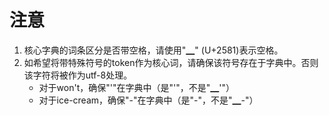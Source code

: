# 注意
1. 核心字典的词条区分是否带空格，请使用"▁" (U+2581)表示空格。
2. 如希望将带特殊符号的token作为核心词，请确保该符号存在于字典中。否则该字符将被作为utf-8处理。
    - 对于won't，确保"'"在字典中（是"'"，不是"▁'"）
    - 对于ice-cream，确保"-"在字典中（是"-"，不是"▁-"）
